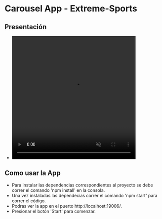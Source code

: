 # Carousel App - Extreme-Sports


## Presentación

- <video src="video.mp4" width="400" height="400" autoplay muted loop>


## Como usar la App

- Para instalar las dependencias correspondientes al proyecto se debe correr el comando 'npm install' en la consola.
- Una vez instaladas las dependecias correr el comando 'npm start' para correr el código.
- Podras ver la app en el puerto http://localhost:19006/. 
- Presionar el botón 'Start' para comenzar.
